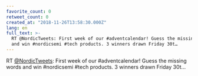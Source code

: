 ```yaml
---
favorite_count: 0
retweet_count: 0
created_at: "2018-11-26T13:58:30.000Z"
lang: en
full_text: >-
  RT @NordicTweets: First week of our #adventcalendar! Guess the missing words
  and win #nordicsemi #tech products. 3 winners drawn Friday 30t…
---
```


RT [@NordicTweets](https://twitter.com/NordicTweets): First week of our
#adventcalendar! Guess the missing words and win #nordicsemi #tech products. 3
winners drawn Friday 30t…
